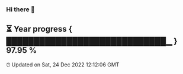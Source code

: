 ### Hi there 👋
⏳ Year progress { █████████████████████████████▁ } 97.95 %
---
⏰ Updated on Sat, 24 Dec 2022 12:12:06 GMT

